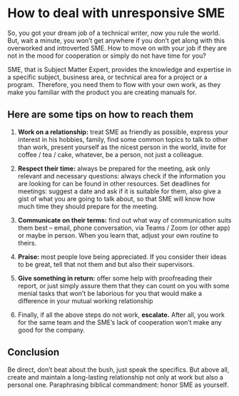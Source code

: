 # How to deal with unresponsive SME #

So, you got your dream job of a technical writer, now you rule the world. But, wait a minute, you won’t get anywhere if you don’t get along with this overworked and introverted SME. How to move on with your job if they are not in the mood for cooperation or simply do not have time for you?

SME, that is Subject Matter Expert,  provides the knowledge and expertise in a specific subject, business area, or technical area for a project or a program.  Therefore, you need them to flow with your own work, as they make you familiar with the product you are creating manuals for.
## Here are some tips on how to reach them ##

 1. **Work on a relationship:** treat SME as friendly as possible, express your interest in his hobbies, family, find some common topics to talk to other than work, present yourself as the nicest person in the world, invite for coffee / tea / cake, whatever, be a person, not just a colleague.

2. **Respect their time:** always be prepared for the meeting, ask only relevant and necessary questions: always check if the information you are looking for can be  found in other resources.
Set deadlines for meetings: suggest a date and ask if it is suitable for them, also give a gist of what you are going to talk about, so that SME will know how much time they should prepare for the meeting.

3. **Communicate on their terms:**  find out what way of communication suits them best – email, phone conversation, via Teams / Zoom (or other app) or maybe in person.  When you learn that, adjust your own routine to theirs.

4. **Praise:**  most people love being appreciated. If you consider their ideas to be great, tell that not them and but also their supervisors.

5. **Give something in return:**  offer some help with proofreading their report, or just simply assure them that they can count on you with some menial tasks that won’t be laborious for you that would make a difference in your mutual working relationship
   
6. Finally, if all the above steps do not work, **escalate.** After all, you work for the same team and the SME’s lack of cooperation won’t make any good for the company.

## Conclusion ##
Be direct, don’t beat about the bush, just speak the specifics. But above all, create and maintain a long-lasting relationship not only at work but also a personal one. Paraphrasing biblical commandment: honor SME as yourself.
